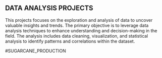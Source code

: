 ## DATA ANALYSIS PROJECTS
This projects focuses on the exploration and analysis of data to uncover valuable insights and trends. The primary objective is to leverage data analysis techniques to enhance understanding and decision-making in the field.
The analysis includes data cleaning, visualization, and statistical analysis to identify patterns and correlations within the dataset.

#SUGARCANE_PRODUCTION

